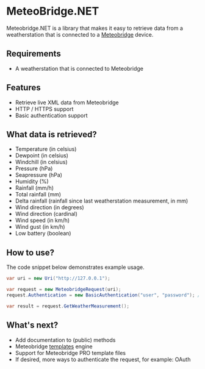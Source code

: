 # MeteoBridge.NET

Meteobridge.NET is a library that makes it easy to retrieve data from a weatherstation that is connected to a [Meteobridge](http://www.meteobridge.com/wiki/index.php/Home) device.

## Requirements
- A weatherstation that is connected to Meteobridge

## Features
- Retrieve live XML data from Meteobridge
- HTTP / HTTPS support
- Basic authentication support

## What data is retrieved?
- Temperature (in celsius)
- Dewpoint (in celsius)
- Windchill (in celsius)
- Pressure (hPa)
- Seapressure (hPa)
- Humidity (%)
- Rainfall (mm/h)
- Total rainfall (mm)
- Delta rainfall (rainfall since last weatherstation measurement, in mm)
- Wind direction (in degrees)
- Wind direction (cardinal)
- Wind speed (in km/h)
- Wind gust (in km/h)
- Low battery (boolean)

## How to use?
The code snippet below demonstrates example usage.

````csharp
var uri = new Uri("http://127.0.0.1");

var request = new MeteobridgeRequest(uri);
request.Authentication = new BasicAuthentication("user", "password"); //Optional

var result = request.GetWeatherMeasurement();
````


## What's next?
- Add documentation to (public) methods
- Meteobridge [templates](http://www.meteobridge.com/wiki/index.php/Templates) engine
- Support for Meteobridge PRO template files
- If desired, more ways to authenticate the request, for example: OAuth

